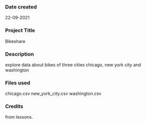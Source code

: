 

### Date created
22-09-2021

### Project Title
Bikeshare

### Description
explore data about bikes of three cities chicago, new york city and washington
### Files used
chicago.csv
new_york_city.csv
washington.csv

### Credits
from lessons.
